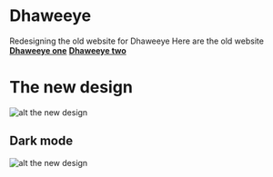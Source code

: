 # Dhaweeye
Redesigning the old website for Dhaweeye Here are the old website 
[__Dhaweeye one__](https://dhaweeye.net/)
[__Dhaweeye two__](https://dhaweeye.com/)
# The new design
![alt the new design](./assets/After.jpg)
## Dark mode 
![alt the new design](./assets/Dark%20mode%20–%201.jpg)

